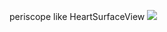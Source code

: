 periscope like HeartSurfaceView
![](https://github.com/poikl369/HeartSurfaceView/raw/master/gif/heart1.gif)
